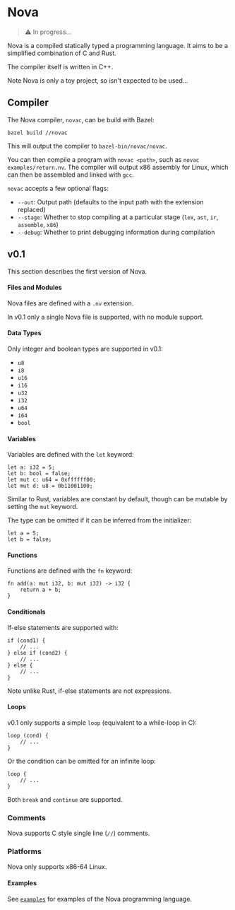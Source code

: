 # Nova

> :warning: In progress...

Nova is a compiled statically typed a programming language. It aims to be
a simplified combination of C and Rust.

The compiler itself is written in C++.

Note Nova is only a toy project, so isn't expected to be used...

## Compiler

The Nova compiler, `novac`, can be build with Bazel:
```
bazel build //novac
```

This will output the compiler to `bazel-bin/novac/novac`.

You can then compile a program with `novac <path>`, such as
`novac examples/return.nv`. The compiler will output x86 assembly for Linux,
which can then be assembled and linked with `gcc`.

`novac` accepts a few optional flags:
* `--out`: Output path (defaults to the input path with the extension replaced)
* `--stage`: Whether to stop compiling at a particular stage (`lex`, `ast`,
`ir`, `assemble`, `x86`)
* `--debug`: Whether to print debugging information during compilation

## v0.1

This section describes the first version of Nova.

#### Files and Modules

Nova files are defined with a `.nv` extension.

In v0.1 only a single Nova file is supported, with no module support.

#### Data Types

Only integer and boolean types are supported in v0.1:
- `u8`
- `i8`
- `u16`
- `i16`
- `u32`
- `i32`
- `u64`
- `i64`
- `bool`

#### Variables

Variables are defined with the `let` keyword:
```
let a: i32 = 5;
let b: bool = false;
let mut c: u64 = 0xffffff00;
let mut d: u8 = 0b11001100;
```

Similar to Rust, variables are constant by default, though can be mutable
by setting the `mut` keyword.

The type can be omitted if it can be inferred from the initializer:
```
let a = 5;
let b = false;
```

#### Functions

Functions are defined with the `fn` keyword:
```
fn add(a: mut i32, b: mut i32) -> i32 {
	return a + b;
}
```

#### Conditionals

If-else statements are supported with:
```
if (cond1) {
	// ...
} else if (cond2) {
	// ...
} else {
	// ...
}
```

Note unlike Rust, if-else statements are not expressions.

#### Loops

v0.1 only supports a simple `loop` (equivalent to a while-loop in C):
```
loop (cond) {
	// ...
}
```

Or the condition can be omitted for an infinite loop:
```
loop {
	// ...
}
```

Both `break` and `continue` are supported.

### Comments

Nova supports C style single line (`//`) comments.

### Platforms

Nova only supports x86-64 Linux.

#### Examples

See [`examples`](./examples) for examples of the Nova programming language.
